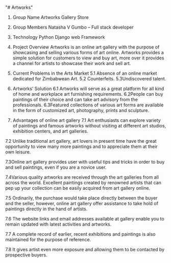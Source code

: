 "# Artworks" 
1.	Group Name 
Artworks Gallery Store 

2.	Group Members 
Natasha V Gumbo – Full stack developer 

3.	Technology 
Python Django web Framework

4.	Project Overview 
Artworks is an online art gallery with the purpose of showcasing and selling various forms of art online. Artworks provides a simple solution for customers to view and buy art, more over it provides a channel for artists to showcase their work and sell art. 

5.	Current Problems in the Arts Market
5.1 Absence of an online market dedicated for Zimbabwean Art.
5.2 Counterfeits.
5.3Undiscovered talent. 

6.	Artworks’ Solution 
6.1 Artworks will serve as a great platform for all kind of home and workplace art furnishing requirements. 
6.2People can buy paintings of their choice and can take art advisory from the professionals.
6.3Featured collections of various art forms are available in the form of customized art, photography, prints and sculpture.

7.	Advantages of online art gallery
7.1 Art enthusiasts can explore variety of paintings and famous artworks without visiting at different art studios, exhibition centers, and art galleries. 

7.2 Unlike traditional art gallery, art lovers in present time have the great opportunity to view many more paintings and to appreciate them at their own leisure. 


7.3Online art gallery provides user with useful tips and tricks in order to buy and sell paintings, even if you are a novice user. 

7.4Various quality artworks are received through the art galleries from all across the world. Excellent paintings created by renowned artists that can pep up your collection can be easily acquired from art gallery online. 


7.5 Ordinarily, the purchase would take place directly between the buyer and the seller, however, online art gallery offer assistance to take hold of paintings directly in the hand of artists. 

7.6 The website links and email addresses available at gallery enable you to remain updated with latest activities and artworks. 


7.7 A complete record of earlier, recent exhibitions and paintings is also maintained for the purpose of reference.

7.8  It gives artist even more exposure and allowing them to be contacted by prospective buyers.
